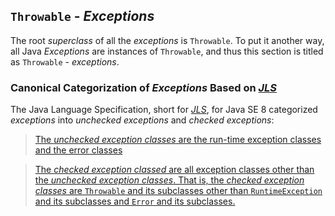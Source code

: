 ## `Throwable` - *Exceptions*
The root *superclass* of all the *exceptions* is `Throwable`. To put it another way, all Java *Exceptions* are instances of `Throwable`, and thus this section is titled as `Throwable` - *exceptions*.

### Canonical Categorization of *Exceptions* Based on [*JLS*](https://docs.oracle.com/javase/specs/jls/se8/html/)
The Java Language Specification, short for [*JLS*](https://docs.oracle.com/javase/specs/jls/se8/html/), for Java SE 8 categorized *exceptions* into *unchecked exceptions* and *checked exceptions*:

> [The *unchecked exception classes* are the run-time exception classes and the error classes](https://docs.oracle.com/javase/specs/jls/se8/html/jls-11.html#jls-11.1)

> [The *checked exception classed* are all exception classes other than the *unchecked exception classes*. That is, the *checked exception classes* are `Throwable` and its subclasses other than `RuntimeException` and its subclasses and `Error` and its subclasses.](https://docs.oracle.com/javase/specs/jls/se8/html/jls-11.html#jls-11.1)



